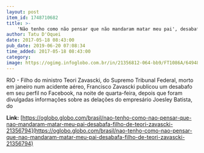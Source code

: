 ```yaml
---
layout: post
item_id: 1748710682
title: >-
    'Não tenho como não pensar que não mandaram matar meu pai', desabafa filho de Teori Zavascki
author: Tatu D'Oquei
date: 2017-05-18 08:43:00
pub_date: 2019-06-20 07:08:34
time_added: 2017-05-18 08:43:00
category: 
image: https://ogimg.infoglobo.com.br/in/21356812-064-bb9/FT1086A/64948238_Brasil-Brasilia-BsB-DF-17-02-2017STFO-Supremo-Tribunal-Federal-realiza-a-missa-de-30.jpg
---
```


RIO - Filho do ministro Teori Zavascki, do Supremo Tribunal Federal, morto em janeiro num acidente aéreo, Francisco Zavascki publicou um desabafo em seu perfil no Facebook, na noite de quarta-feira, depois que foram divulgadas informações sobre as delações do empresário Joesley Batista, do

**Link:** [https://oglobo.globo.com/brasil/nao-tenho-como-nao-pensar-que-nao-mandaram-matar-meu-pai-desabafa-filho-de-teori-zavascki-21356794](https://oglobo.globo.com/brasil/nao-tenho-como-nao-pensar-que-nao-mandaram-matar-meu-pai-desabafa-filho-de-teori-zavascki-21356794)

